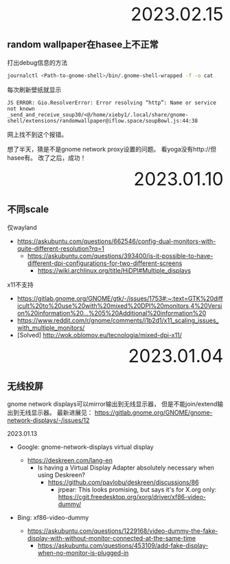 <div style="text-align:right; font-size:3em;">2023.02.15</div>

## random wallpaper在hasee上不正常

打出debug信息的方法

```bash
journalctl <Path-to-gnome-shell>/bin/.gnome-shell-wrapped -f -o cat
```

每次刷新壁纸就显示

```
JS ERROR: Gio.ResolverError: Error resolving “http”: Name or service not known
_send_and_receive_soup30/<@/home/xieby1/.local/share/gnome-shell/extensions/randomwallpaper@iflow.space/soupBowl.js:44:38
```

网上找不到这个报错。

想了半天，猜是不是gnome network proxy设置的问题。
看yoga没有http://但hasee有。
改了之后，成功！

<div style="text-align:right; font-size:3em;">2023.01.10</div>

## 不同scale

仅wayland

* https://askubuntu.com/questions/662546/config-dual-monitors-with-quite-different-resolution?rq=1
  * https://askubuntu.com/questions/393400/is-it-possible-to-have-different-dpi-configurations-for-two-different-screens
    * https://wiki.archlinux.org/title/HiDPI#Multiple_displays

x11不支持

* https://gitlab.gnome.org/GNOME/gtk/-/issues/1753#:~:text=GTK%20difficult%20to%20use%20with%20mixed%20DPI%20monitors,4%20Version%20information%20...%205%20Additional%20information%20
* https://www.reddit.com/r/gnome/comments/i1b2d1/x11_scaling_issues_with_multiple_monitors/
* [Solved] http://wok.oblomov.eu/tecnologia/mixed-dpi-x11/

<div style="text-align:right; font-size:3em;">2023.01.04</div>

## 无线投屏

gnome network displays可以mirror输出到无线显示器，
但是不能join/extend输出到无线显示器。
最新进展见：
https://gitlab.gnome.org/GNOME/gnome-network-displays/-/issues/12

2023.01.13

* Google: gnome-network-displays virtual display
  * https://deskreen.com/lang-en
    * Is having a Virtual Display Adapter absolutely necessary when using Deskreen?
      * https://github.com/pavlobu/deskreen/discussions/86
        * jrpear: This looks promising, but says it's for X.org only: https://cgit.freedesktop.org/xorg/driver/xf86-video-dummy/

* Bing: xf86-video-dummy
  * https://askubuntu.com/questions/1229168/video-dummy-the-fake-display-with-without-monitor-connected-at-the-same-time
    * https://askubuntu.com/questions/453109/add-fake-display-when-no-monitor-is-plugged-in
